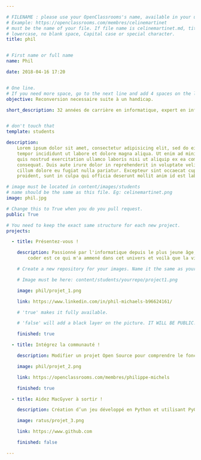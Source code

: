 ```yaml
---

# FILENAME : please use your OpenClassrooms's name, available in your url.
# Example: https://openclassrooms.com/membres/celinemartinet
# must be the name of your file. If file name is celinemartinet.md, title is celinemartinet.
# lowercase, no blank space, Capital case or special character.
title: phil


# First name or full name
name: Phil

date: 2018-04-16 17:20


# One line.
# If you need more space, go to the next line and add 4 spaces on the left, as in 'description'.
objective: Reconversion necessaire suite à un handicap.

short_description: 32 années de carrière en informatique, expert en infrastructure, réseau et sécurité.


# don't touch that
template: students

description:
    Lorem ipsum dolor sit amet, consectetur adipisicing elit, sed do eiusmod
    tempor incididunt ut labore et dolore magna aliqua. Ut enim ad minim veniam,
    quis nostrud exercitation ullamco laboris nisi ut aliquip ex ea commodo
    consequat. Duis aute irure dolor in reprehenderit in voluptate velit esse
    cillum dolore eu fugiat nulla pariatur. Excepteur sint occaecat cupidatat non
    proident, sunt in culpa qui officia deserunt mollit anim id est laborum.

# image must be located in content/images/students
# name should be the same as this file. Eg: celinemartinet.png
image: phil.jpg

# Change this to True when you do you pull request.
public: True

# You need to keep the exact same structure for each new project.
projects:

  - title: Présentez-vous !

    description: Passionné par l'informatique depuis le plus jeune âge, déjà une longue et fructueuse carrière, 
        coder est ce qui m'a ammené dans cet univers et voilà que la vie me permet d'y retourner.

    # Create a new repository for your images. Name it the same as your nickname and profile picture.

    # Image must be here: content/students/yourrepo/project1.png

    image: phil/projet_1.png

    link: https://www.linkedin.com/in/phil-michaels-b96624161/

    # 'true' makes it fully available.

    # 'false' will add a black layer on the picture. IT WILL BE PUBLIC!

    finished: true

  - title: Intégrez la communauté !

    description: Modifier un projet Open Source pour comprendre le fonctionnement de Git, de Github et des pull requests. 

    image: phil/projet_2.png

    link: https://openclassrooms.com/membres/philippe-michels

    finished: true

  - title: Aidez MacGyver à sortir !

    description: Création d’un jeu développé en Python et utilisant PyGame.

    image: ratus/projet_3.png

    link: https://www.github.com

    finished: false

---
```

